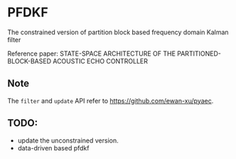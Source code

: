 # PFDKF
The constrained version of partition block based frequency domain Kalman filter

Reference paper: STATE-SPACE ARCHITECTURE OF THE PARTITIONED-BLOCK-BASED ACOUSTIC ECHO CONTROLLER

## Note
The `filter` and `update` API refer to https://github.com/ewan-xu/pyaec.

## TODO:
- update the unconstrained version.
- data-driven based pfdkf
